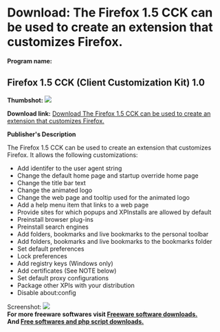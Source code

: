 # Download: The Firefox 1.5 CCK can be used to create an extension that customizes Firefox.

**Program name:**

## Firefox 1.5 CCK (Client Customization Kit) 1.0

  
**Thumbshot:** ![](http://www.freewarefiles.com/screenshot/firefox_cck_md.gif)   
  
**Download link:** [Download The Firefox 1.5 CCK can be used to create an extension that customizes Firefox.](http://freesoftwares.boysofts.com/Firefox-CCK-Client-Customization-Kit_program_20373.html)  
  


**Publisher's Description**  
  


The Firefox 1.5 CCK can be used to create an extension that customizes Firefox. It allows the following customizations: 

  * Add identifer to the user agent string 
  * Change the default home page and startup override home page 
  * Change the title bar text 
  * Change the animated logo 
  * Change the web page and tooltip used for the animated logo 
  * Add a help menu item that links to a web page 
  * Provide sites for which popups and XPInstalls are allowed by default 
  * Preinstall browser plug-ins 
  * Preinstall search engines 
  * Add folders, bookmarks and live bookmarks to the personal toolbar 
  * Add folders, bookmarks and live bookmarks to the bookmarks folder 
  * Set default preferences 
  * Lock preferences 
  * Add registry keys (Windows only) 
  * Add certificates (See NOTE below) 
  * Set default proxy configurations 
  * Package other XPIs with your distribution 
  * Disable about:config 

  
  
Screenshot: ![](http://www.freewarefiles.com/screenshot/firefox_cck.gif)   
**For more freeware softwares visit [Freeware software downloads.](http://freesoftwares.boysofts.com/)**   
**And [Free softwares and php script downloads.](http://www.boysofts.com/)**
